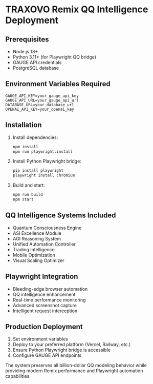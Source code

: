 # TRAXOVO Remix QQ Intelligence Deployment

## Prerequisites
- Node.js 18+
- Python 3.11+ (for Playwright QQ bridge)
- GAUGE API credentials
- PostgreSQL database

## Environment Variables Required
```
GAUGE_API_KEY=your_gauge_api_key
GAUGE_API_URL=your_gauge_api_url
DATABASE_URL=your_database_url
OPENAI_API_KEY=your_openai_key
```

## Installation
1. Install dependencies:
   ```bash
   npm install
   npm run playwright:install
   ```

2. Install Python Playwright bridge:
   ```bash
   pip install playwright
   playwright install chromium
   ```

3. Build and start:
   ```bash
   npm run build
   npm start
   ```

## QQ Intelligence Systems Included
- Quantum Consciousness Engine
- ASI Excellence Module
- AGI Reasoning System
- Unified Automation Controller
- Trading Intelligence
- Mobile Optimization
- Visual Scaling Optimizer

## Playwright Integration
- Bleeding-edge browser automation
- QQ intelligence enhancement
- Real-time performance monitoring
- Advanced screenshot capture
- Intelligent request interception

## Production Deployment
1. Set environment variables
2. Deploy to your preferred platform (Vercel, Railway, etc.)
3. Ensure Python Playwright bridge is accessible
4. Configure GAUGE API endpoints

The system preserves all billion-dollar QQ modeling behavior while providing
modern Remix performance and Playwright automation capabilities.
